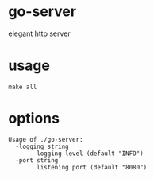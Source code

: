 # go-server
elegant http server

# usage
```
make all
```

# options
```
Usage of ./go-server:
  -logging string
        logging level (default "INFO")
  -port string
        listening port (default "8080")
```